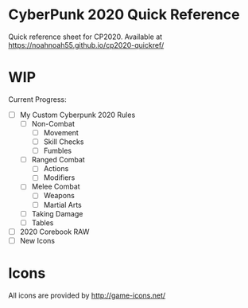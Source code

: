 CyberPunk 2020 Quick Reference
==============

Quick reference sheet for CP2020.
Available at https://noahnoah55.github.io/cp2020-quickref/

WIP
==============
Current Progress:
- [ ] My Custom Cyberpunk 2020 Rules 
  - [ ] Non-Combat
    - [ ] Movement
    - [ ] Skill Checks
    - [ ] Fumbles
  - [ ] Ranged Combat
    - [ ] Actions
    - [ ] Modifiers
  - [ ] Melee Combat
    - [ ] Weapons
    - [ ] Martial Arts
  - [ ] Taking Damage
  - [ ] Tables
- [ ] 2020 Corebook RAW
- [ ] New Icons

Icons
==============

All icons are provided by http://game-icons.net/
